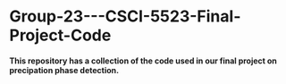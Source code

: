 # Group-23---CSCI-5523-Final-Project-Code

#### This repository has a collection of the code used in our final project on precipation phase detection.
